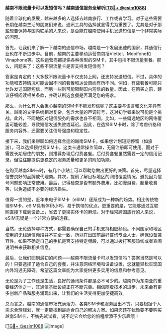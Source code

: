 **越南不限流量卡可以发短信吗？越南通信服务全解析[[TG💪+ @esim1088](https://t.me/s/esim1088)]**

随着全球化的发展，越来越多的人选择去越南旅行、工作或者学习。对于这些需要长期在越南生活的朋友们来说，通讯工具的选择就显得尤为重要了。尤其是对于那些想要保持与国内联系的人来说，是否能在越南使用手机发送短信是一个非常实际的问题。

首先，让我们来了解一下越南的通信市场。越南是一个发展迅速的国家，其通信行业也在不断进步中。目前，越南的主要移动运营商包括Viettel、Mobifone和Vinaphone等。这些运营商都提供各种类型的SIM卡，其中包括不限流量套餐。那么，问题来了：这些不限流量卡是否支持发短信呢？

答案是肯定的！大多数不限流量卡不仅支持上网，还支持发送短信。不过，具体的功能和支持情况可能会因不同的套餐和运营商而有所不同。例如，有些套餐可能只允许发送国际短信，而另一些则可能限制国内短信的数量。因此，在购买之前，建议仔细阅读相关条款，并确认所选套餐是否满足您的需求。

那么，为什么有人会担心越南的SIM卡不能发短信呢？这主要与语言和文化差异有关。越南的文字系统相对复杂，包含大量的声调符号，这对初学者来说可能是个挑战。此外，不同地区对短信服务的需求也各不相同。比如，一些偏远地区的网络覆盖可能较差，导致短信发送失败或延迟。因此，在选择SIM卡时，除了考虑价格和服务内容外，还需要关注信号强度和稳定性。

接下来，我们来聊聊如何选择合适的越南SIM卡。如果您计划短期停留（如旅游），可以选择预付费SIM卡。这类卡通常操作简单，无需注册即可使用。而对于需要长期居住的朋友，则推荐办理后付费套餐。后付费套餐虽然需要一定的信用记录，但往往能提供更稳定的服务质量和更多的附加功能。

在购买越南SIM卡时，有几个小贴士可以帮助您做出更好的决策。首先，尽量选择信誉良好的品牌或代理商。其次，提前了解目标地区的网络覆盖情况，避免因为信号问题影响正常使用。最后，记得检查是否有额外费用，比如漫游费、超量收费等，以免造成不必要的经济损失。

值得一提的是，近年来电子SIM卡（eSIM）逐渐成为一种新的趋势。相比传统物理SIM卡，eSIM具有体积小巧、易于携带的优点。更重要的是，它能够通过互联网直接下载到设备上，省去了更换实体卡的麻烦。对于经常跨国旅行的人来说，eSIM无疑是一个非常方便的选择。

当然，无论选择哪种方式，都需要确保自己的手机支持相应频段。不同国家和地区使用的无线通信频段并不完全一致，所以在出国前最好咨询专业人士，确保设备兼容性。如果不确定自己的手机是否支持特定频段，可以通过拨打客服热线或者查阅说明书来获取相关信息。

最后，让我们回到最初的问题——越南不限流量卡可以发短信吗？答案当然是可以的！只要选择了适合自己的套餐，并注意网络环境和设备设置，您就能轻松实现国内外沟通无障碍。希望这篇文章能为大家提供更多实用的信息和参考意见。

无论是为了工作还是生活，良好的通讯条件都是必不可少的。越南作为东南亚的重要经济体之一，其通信基础设施正在不断完善。相信随着技术的进步，未来会有更多创新产品和服务涌现出来，让我们的生活变得更加便捷高效。

总而言之，越南的通信市场充满活力，各类SIM卡和服务层出不穷。只要根据个人需求合理规划，就一定能找到最适合自己的解决方案。如果您还在犹豫要不要购买越南SIM卡，不妨先试试看，说不定它会给您的旅程增添不少乐趣哦！

[[TG💪+ @esim1088](https://t.me/s/esim1088) ![Image](https://i.postimg.cc/4NQfJmqS/Snipaste-2025-05-13-00-14-12.png)]